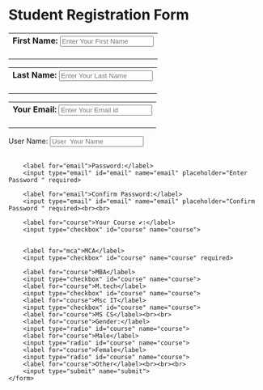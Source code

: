 <html>

<head>
</head>

<body>
        <h1> Student Registration Form</h1>
    <form>
        <table>
            <tr>
                <th><label for="fname"> First Name:</label>
                    <input type="text" id="fname" name="fname" placeholder="Enter Your First Name" required><br><br>
                </th>
            </tr>
        </table>
        <table>
            <tr>
                <th>
                    <label for="lname"> Last Name:</label>
                    <input type="text" id="lname" name="lname" placeholder="Enter Your Last Name" required><br><br>
                </th>
            </tr>
        </table>
        <table>
            <tr>
                <th>
                    <label for="email">Your Email:</label>
                    <input type="email" id="email" name="email" placeholder="Enter Your Email id" required><br><br>
                </th>
            </tr>
        </table>
        <label for="email">User Name:</label>
        <input type="email" id="email" name="email" placeholder="User  Your Name" required><br><br>

        <label for="email">Password:</label>
        <input type="email" id="email" name="email" placeholder="Enter Password " required>

        <label for="email">Confirm Password:</label>
        <input type="email" id="email" name="email" placeholder="Confirm Password " required><br><br>

        <label for="course">Your Course ✔:</label>
        <input type="checkbox" id="course" name="course">


        <label for="mca">MCA</label>
        <input type="checkbox" id="course" name="course" required>

        <label for="course">MBA</label>
        <input type="checkbox" id="course" name="course">
        <label for="course">M.tech</label>
        <input type="checkbox" id="course" name="course">
        <label for="course">Msc IT</label>
        <input type="checkbox" id="course" name="course">
        <label for="course">MS CS</label><br><br>
        <label for="course">Gender:</label>
        <input type="radio" id="course" name="course">
        <label for="course">Male</label>
        <input type="radio" id="course" name="course">
        <label for="course">Female</label>
        <input type="radio" id="course" name="course">
        <label for="course">Other</label><br><br><br>
        <input type="submit" name="submit">
    </form>

</body>


</html>
